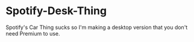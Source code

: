 # Spotify-Desk-Thing
Spotify's Car Thing sucks so I'm making a desktop version that you don't need Premium to use.
